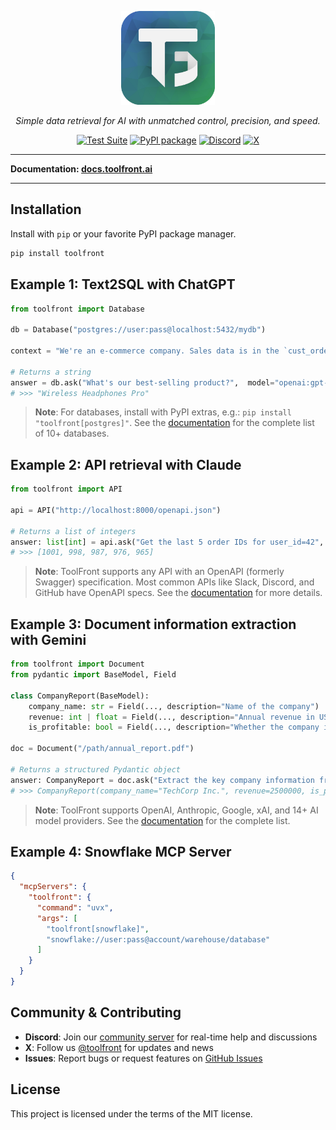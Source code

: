 <p align="center">
  <a href="https://github.com/kruskal-labs/toolfront">
    <img src="https://raw.githubusercontent.com/kruskal-labs/toolfront/main/img/logo.png" width="150" alt="ToolFront Logo">
  </a>
</p>

<div align="center">

*Simple data retrieval for AI with unmatched control, precision, and speed.*

[![Test Suite](https://github.com/kruskal-labs/toolfront/actions/workflows/test.yml/badge.svg)](https://github.com/kruskal-labs/toolfront/actions/workflows/test.yml)
[![PyPI package](https://img.shields.io/pypi/v/toolfront?color=%2334D058&label=pypi%20package)](https://pypi.org/project/toolfront/)
[![Discord](https://img.shields.io/discord/1323415085011701870?label=Discord&logo=discord&logoColor=white&style=flat-square)](https://discord.gg/rRyM7zkZTf)
[![X](https://img.shields.io/badge/ToolFront-black?style=flat-square&logo=x&logoColor=white)](https://x.com/toolfront)

</div>

---

**Documentation: [docs.toolfront.ai](http://docs.toolfront.ai/)**

---

## Installation

Install with `pip` or your favorite PyPI package manager.

```bash
pip install toolfront
```

## Example 1: Text2SQL with ChatGPT

```python
from toolfront import Database

db = Database("postgres://user:pass@localhost:5432/mydb")

context = "We're an e-commerce company. Sales data is in the `cust_orders` table."

# Returns a string
answer = db.ask("What's our best-selling product?",  model="openai:gpt-4o", context=context)
# >>> "Wireless Headphones Pro"
```

> **Note**: For databases, install with PyPI extras, e.g.: `pip install "toolfront[postgres]"`. See the [documentation](http://docs.toolfront.ai/) for the complete list of 10+ databases.

## Example 2: API retrieval with Claude

```python
from toolfront import API

api = API("http://localhost:8000/openapi.json")

# Returns a list of integers
answer: list[int] = api.ask("Get the last 5 order IDs for user_id=42",  model="anthropic:claude-3-5-sonnet")
# >>> [1001, 998, 987, 976, 965]
```

> **Note**: ToolFront supports any API with an OpenAPI (formerly Swagger) specification. Most common APIs like Slack, Discord, and GitHub have OpenAPI specs. See the [documentation](http://docs.toolfront.ai/) for more details.


## Example 3: Document information extraction with Gemini

```python
from toolfront import Document
from pydantic import BaseModel, Field

class CompanyReport(BaseModel):
    company_name: str = Field(..., description="Name of the company")
    revenue: int | float = Field(..., description="Annual revenue in USD")
    is_profitable: bool = Field(..., description="Whether the company is profitable")

doc = Document("/path/annual_report.pdf")

# Returns a structured Pydantic object
answer: CompanyReport = doc.ask("Extract the key company information from this report", model="google:gemini-pro")
# >>> CompanyReport(company_name="TechCorp Inc.", revenue=2500000, is_profitable=True)
```

> **Note**: ToolFront supports OpenAI, Anthropic, Google, xAI, and 14+ AI model providers. See the [documentation](http://docs.toolfront.ai/) for the complete list.


## Example 4: Snowflake MCP Server

```json
{
  "mcpServers": {
    "toolfront": {
      "command": "uvx",
      "args": [
        "toolfront[snowflake]", 
        "snowflake://user:pass@account/warehouse/database"
      ]
    }
  }
}
```

## Community & Contributing

- **Discord**: Join our [community server](https://discord.gg/rRyM7zkZTf) for real-time help and discussions
- **X**: Follow us [@toolfront](https://x.com/toolfront) for updates and news
- **Issues**: Report bugs or request features on [GitHub Issues](https://github.com/kruskal-labs/toolfront/issues)

## License

This project is licensed under the terms of the MIT license.
